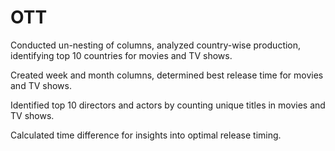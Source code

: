# OTT


Conducted un-nesting of columns, analyzed country-wise production, identifying top 10 countries for movies and TV shows.

Created week and month columns, determined best release time for movies and TV shows.

Identified top 10 directors and actors by counting unique titles in movies and TV shows.

Calculated time difference for insights into optimal release timing.

